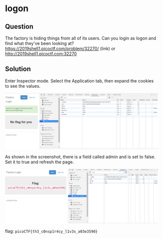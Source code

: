 # logon


## Question
The factory is hiding things from all of its users. Can you login as logon and find what they've been looking at? https://2019shell1.picoctf.com/problem/32270/ (link) or http://2019shell1.picoctf.com:32270

## Solution
Enter Inspector mode. Select the Application tab, then expand the cookies to see the values.

![alt text](https://github.com/aiyayayaya/ctf-writeup/blob/master/picoCTF%202019/Web%20exploitation/logon/Capture.PNG)

As shown in the screenshot, there is a field called admin and is set to false. Set it to true and refresh the page.

![alt text](https://github.com/aiyayayaya/ctf-writeup/blob/master/picoCTF%202019/Web%20exploitation/logon/Capture2.PNG)

flag: `picoCTF{th3_c0nsp1r4cy_l1v3s_a03e3590}`
